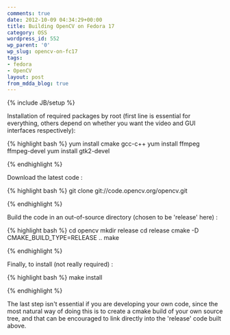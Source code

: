 ```yaml
---
comments: true
date: 2012-10-09 04:34:29+00:00
title: Building OpenCV on Fedora 17
category: OSS
wordpress_id: 552
wp_parent: '0'
wp_slug: opencv-on-fc17
tags:
- fedora
- OpenCV
layout: post
from_mdda_blog: true
---
```

{% include JB/setup %}


Installation of required packages by root (first line is essential for everything, others depend on whether you want the video and GUI interfaces respectively): 

{% highlight bash %}
yum install cmake gcc-c++ 
yum install ffmpeg ffmpeg-devel
yum install gtk2-devel

{% endhighlight %}

Download the latest code :

{% highlight bash %}
git clone git://code.opencv.org/opencv.git

{% endhighlight %}

Build the code in an out-of-source directory (chosen to be 'release' here) :

{% highlight bash %}
cd opencv
mkdir release
cd release
cmake -D CMAKE_BUILD_TYPE=RELEASE ..
make

{% endhighlight %}

Finally, to install (not really required) : 

{% highlight bash %}
make install 

{% endhighlight %}

The last step isn't essential if you are developing your own code, since the most natural way of doing this is to create a cmake build of your own source tree, and that can be encouraged to link directly into the 'release' code built above.

